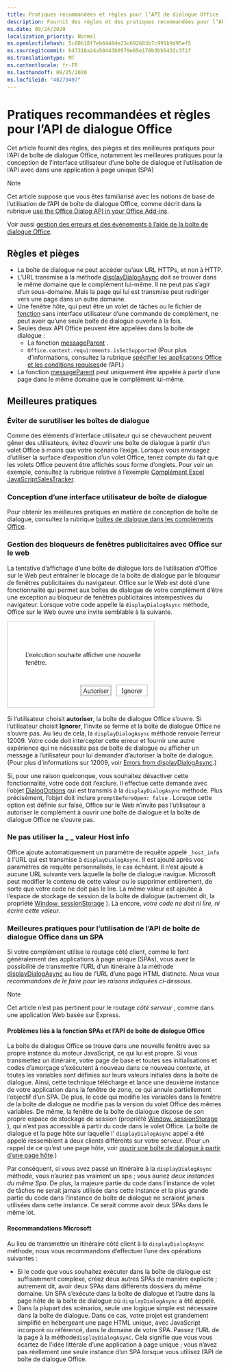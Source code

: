 ```yaml
---
title: Pratiques recommandées et règles pour l’API de dialogue Office
description: Fournit des règles et des pratiques recommandées pour l’API de boîte de dialogue Office, telles que les meilleures pratiques pour une application à page unique (SPA)
ms.date: 09/24/2020
localization_priority: Normal
ms.openlocfilehash: 5c80b18f7eb6448de23c692683b7c991b9d95ef5
ms.sourcegitcommit: b47318a24a50443b0579e05e178b3bb5433c372f
ms.translationtype: MT
ms.contentlocale: fr-FR
ms.lasthandoff: 09/25/2020
ms.locfileid: "48279497"
---
```

# <a name="best-practices-and-rules-for-the-office-dialog-api"></a>Pratiques recommandées et règles pour l’API de dialogue Office

Cet article fournit des règles, des pièges et des meilleures pratiques pour l’API de boîte de dialogue Office, notamment les meilleures pratiques pour la conception de l’interface utilisateur d’une boîte de dialogue et l’utilisation de l’API avec dans une application à page unique (SPA)

> [!NOTE]
> Cet article suppose que vous êtes familiarisé avec les notions de base de l’utilisation de l’API de boîte de dialogue Office, comme décrit dans la rubrique [use the Office Dialog API in your Office Add-ins](dialog-api-in-office-add-ins.md).
> 
> Voir aussi [gestion des erreurs et des événements à l’aide de la boîte de dialogue Office](dialog-handle-errors-events.md).

## <a name="rules-and-gotchas"></a>Règles et pièges

- La boîte de dialogue ne peut accéder qu’aux URL HTTPs, et non à HTTP.
- L’URL transmise à la méthode [displayDialogAsync](/javascript/api/office/office.ui) doit se trouver dans le même domaine que le complément lui-même. Il ne peut pas s’agir d’un sous-domaine. Mais la page qui lui est transmise peut rediriger vers une page dans un autre domaine.
- Une fenêtre hôte, qui peut être un volet de tâches ou le fichier de [fonction](../reference/manifest/functionfile.md) sans interface utilisateur d’une commande de complément, ne peut avoir qu’une seule boîte de dialogue ouverte à la fois.
- Seules deux API Office peuvent être appelées dans la boîte de dialogue :
  - La fonction [messageParent](/javascript/api/office/office.ui#messageparent-message-) .
  - `Office.context.requirements.isSetSupported` (Pour plus d’informations, consultez la rubrique [spécifier les applications Office et les conditions requises](specify-office-hosts-and-api-requirements.md)de l’API.)
- La fonction [messageParent](/javascript/api/office/office.ui#messageparent-message-) peut uniquement être appelée à partir d’une page dans le même domaine que le complément lui-même.

## <a name="best-practices"></a>Meilleures pratiques

### <a name="avoid-overusing-dialog-boxes"></a>Éviter de surutiliser les boîtes de dialogue

Comme des éléments d’interface utilisateur qui se chevauchent peuvent gêner des utilisateurs, évitez d’ouvrir une boîte de dialogue à partir d’un volet Office à moins que votre scénario l’exige. Lorsque vous envisagez d’utiliser la surface d’exposition d’un volet Office, tenez compte du fait que les volets Office peuvent être affichés sous forme d’onglets. Pour voir un exemple, consultez la rubrique relative à l’exemple [Complément Excel JavaScriptSalesTracker](https://github.com/OfficeDev/Excel-Add-in-JavaScript-SalesTracker).

### <a name="designing-a-dialog-box-ui"></a>Conception d’une interface utilisateur de boîte de dialogue

Pour obtenir les meilleures pratiques en matière de conception de boîte de dialogue, consultez la rubrique [boîtes de dialogue dans les compléments Office](../design/dialog-boxes.md).

### <a name="handling-pop-up-blockers-with-office-on-the-web"></a>Gestion des bloqueurs de fenêtres publicitaires avec Office sur le web

La tentative d’affichage d’une boîte de dialogue lors de l’utilisation d’Office sur le Web peut entraîner le blocage de la boîte de dialogue par le bloqueur de fenêtres publicitaires du navigateur. Office sur le Web est doté d’une fonctionnalité qui permet aux boîtes de dialogue de votre complément d’être une exception au bloqueur de fenêtres publicitaires intempestives du navigateur. Lorsque votre code appelle la `displayDialogAsync` méthode, Office sur le Web ouvre une invite semblable à la suivante.

![Invite qu’un complément peut générer pour éviter les bloqueurs de fenêtres publicitaires intempestives dans le navigateur.](../images/dialog-prompt-before-open.png)

Si l’utilisateur choisit **autoriser**, la boîte de dialogue Office s’ouvre. Si l’utilisateur choisit **Ignorer**, l’invite se ferme et la boîte de dialogue Office ne s’ouvre pas. Au lieu de cela, la `displayDialogAsync` méthode renvoie l’erreur 12009. Votre code doit intercepter cette erreur et fournir une autre expérience qui ne nécessite pas de boîte de dialogue ou afficher un message à l’utilisateur pour lui demander d’autoriser la boîte de dialogue. (Pour plus d’informations sur 12009, voir [Errors from displayDialogAsync](dialog-handle-errors-events.md#errors-from-displaydialogasync).)

Si, pour une raison quelconque, vous souhaitez désactiver cette fonctionnalité, votre code doit l’exclure. Il effectue cette demande avec l’objet [DialogOptions](/javascript/api/office/office.dialogoptions) qui est transmis à la `displayDialogAsync` méthode. Plus précisément, l’objet doit inclure `promptBeforeOpen: false` . Lorsque cette option est définie sur false, Office sur le Web n’invite pas l’utilisateur à autoriser le complément à ouvrir une boîte de dialogue et la boîte de dialogue Office ne s’ouvre pas.

### <a name="do-not-use-the-_host_info-value"></a>Ne pas utiliser la \_ \_ valeur Host info

Office ajoute automatiquement un paramètre de requête appelé `_host_info` à l’URL qui est transmise à `displayDialogAsync`. Il est ajouté après vos paramètres de requête personnalisés, le cas échéant. Il n’est ajouté à aucune URL suivante vers laquelle la boîte de dialogue navigue. Microsoft peut modifier le contenu de cette valeur ou le supprimer entièrement, de sorte que votre code ne doit pas le lire. La même valeur est ajoutée à l’espace de stockage de session de la boîte de dialogue (autrement dit, la propriété [Window. sessionStorage](https://developer.mozilla.org/docs/Web/API/Window/sessionStorage) ). Là encore, *votre code ne doit ni lire, ni écrire cette valeur*.

### <a name="best-practices-for-using-the-office-dialog-api-in-an-spa"></a>Meilleures pratiques pour l’utilisation de l’API de boîte de dialogue Office dans un SPA

Si votre complément utilise le routage côté client, comme le font généralement des applications à page unique (SPAs), vous avez la possibilité de transmettre l’URL d’un itinéraire à la méthode [displayDialogAsync](/javascript/api/office/office.ui) au lieu de l’URL d’une page HTML distincte. *Nous vous recommandons de le faire pour les raisons indiquées ci-dessous.*

> [!NOTE]
> Cet article n’est pas pertinent pour le routage *côté serveur* , comme dans une application Web basée sur Express.

#### <a name="problems-with-spas-and-the-office-dialog-api"></a>Problèmes liés à la fonction SPAs et l’API de boîte de dialogue Office

La boîte de dialogue Office se trouve dans une nouvelle fenêtre avec sa propre instance du moteur JavaScript, ce qui lui est propre. Si vous transmettez un itinéraire, votre page de base et toutes ses initialisations et codes d’amorçage s’exécutent à nouveau dans ce nouveau contexte, et toutes les variables sont définies sur leurs valeurs initiales dans la boîte de dialogue. Ainsi, cette technique télécharge et lance une deuxième instance de votre application dans la fenêtre de zone, ce qui annule partiellement l’objectif d’un SPA. De plus, le code qui modifie les variables dans la fenêtre de la boîte de dialogue ne modifie pas la version du volet Office des mêmes variables. De même, la fenêtre de la boîte de dialogue dispose de son propre espace de stockage de session (propriété [Window. sessionStorage](https://developer.mozilla.org/docs/Web/API/Window/sessionStorage) ), qui n’est pas accessible à partir du code dans le volet Office. La boîte de dialogue et la page hôte sur laquelle l' `displayDialogAsync` appel a été appelé ressemblent à deux clients différents sur votre serveur. (Pour un rappel de ce qu’est une page hôte, voir [ouvrir une boîte de dialogue à partir d’une page hôte](dialog-api-in-office-add-ins.md#open-a-dialog-box-from-a-host-page).)

Par conséquent, si vous avez passé un itinéraire à la `displayDialogAsync` méthode, vous n’auriez pas vraiment un spa ; vous auriez *deux instances du même Spa*. De plus, la majeure partie du code dans l’instance de volet de tâches ne serait jamais utilisée dans cette instance et la plus grande partie du code dans l’instance de boîte de dialogue ne seraient jamais utilisées dans cette instance. Ce serait comme avoir deux SPAs dans le même lot.

#### <a name="microsoft-recommendations"></a>Recommandations Microsoft

Au lieu de transmettre un itinéraire côté client à la `displayDialogAsync` méthode, nous vous recommandons d’effectuer l’une des opérations suivantes :

* Si le code que vous souhaitez exécuter dans la boîte de dialogue est suffisamment complexe, créez deux autres SPAs de manière explicite ; autrement dit, avoir deux SPAs dans différents dossiers du même domaine. Un SPA s’exécute dans la boîte de dialogue et l’autre dans la page hôte de la boîte de dialogue où `displayDialogAsync` a été appelé. 
* Dans la plupart des scénarios, seule une logique simple est nécessaire dans la boîte de dialogue. Dans ce cas, votre projet est grandement simplifié en hébergeant une page HTML unique, avec JavaScript incorporé ou référencé, dans le domaine de votre SPA. Passez l’URL de la page à la méthode`displayDialogAsync`. Cela signifie que vous vous écartez de l’idée littérale d’une application à page unique ; vous n’avez pas réellement une seule instance d’un SPA lorsque vous utilisez l’API de boîte de dialogue Office.
